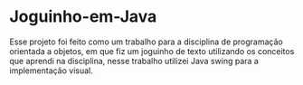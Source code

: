 # Joguinho-em-Java
Esse projeto foi feito como um trabalho para a disciplina de programação orientada a objetos, em que fiz um joguinho de texto utilizando os conceitos que aprendi na disciplina, nesse trabalho utilizei Java swing para a implementação visual. 
